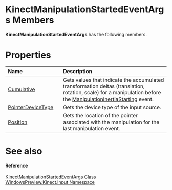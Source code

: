 KinectManipulationStartedEventArgs Members  
==========================================  

**KinectManipulationStartedEventArgs** has the following members.  

<span id="publicpropertiesSection"></span>

Properties  
==========  

<table>
<colgroup>
<col width="30%" />
<col width="60%" />
</colgroup>
<thead>
<tr class="header">
<th align="left">Name</th>
<th align="left">Description</th>
</tr>
</thead>
<tbody>
<tr class="odd">
<td align="left"><a href="Properties/Cumulative_Property.md">Cumulative</a></td>
<td align="left">Gets values that indicate the accumulated transformation deltas (translation, rotation, scale) for a manipulation before the <a href="../KinectGestureRecognizer/Events/ManipulationInertiaStarting.md">ManipulationInertiaStarting</a> event.</td>
</tr>
<tr class="even">
<td align="left"><a href="Properties/PointerDeviceType_Property.md">PointerDeviceType</a></td>
<td align="left">Gets the device type of the input source.</td>
</tr>
<tr class="odd">
<td align="left"><a href="Properties/Position_Property.md">Position</a></td>
<td align="left">Gets the location of the pointer associated with the manipulation for the last manipulation event.</td>
</tr>
</tbody>
</table>

<span id="ID4EK"></span>

See also  
========  

<span id="ID4EM"></span>
#### Reference  

[KinectManipulationStartedEventArgs Class](../KinectManipulationStartedE.md)  
 [WindowsPreview.Kinect.Input Namespace](../../Kinect.Input.md)  



<!--Please do not edit the data in the comment block below.-->
<!--
TOCTitle : KinectManipulationStartedEventArgs Members
RLTitle : KinectManipulationStartedEventArgs Members
KeywordF : WindowsPreview.Kinect.Input.KinectManipulationStartedEventArgs
KeywordF : KinectManipulationStartedEventArgs
KeywordK : KinectManipulationStartedEventArgs class
KeywordK : KinectManipulationStartedEventArgs class, all members
KeywordK : WindowsPreview.Kinect.Input.KinectManipulationStartedEventArgs class
HelpPriority : 1
KeywordA : AllMembers.T:WindowsPreview.Kinect.Input.KinectManipulationStartedEventArgs
AssetID : AllMembers.T:WindowsPreview.Kinect.Input.KinectManipulationStartedEventArgs
Locale : en-us
CommunityContent : 1
TargetOS : Windows
TopicType : kbSyntax
DocSet : K4Wv2
ProjType : K4Wv2Proj
Technology : Kinect for Windows
Product : Kinect for Windows SDK v2
productversion : 20
-->
